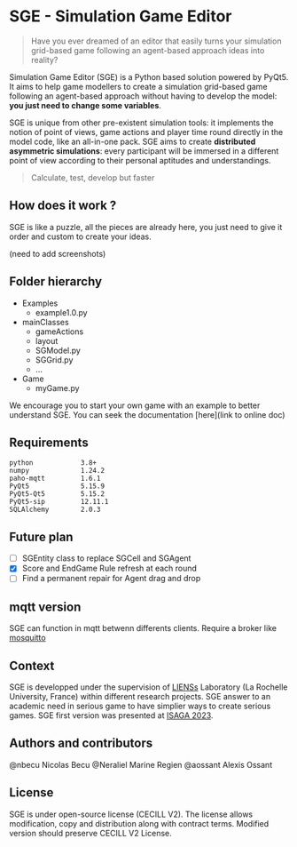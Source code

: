 # **SGE - Simulation Game Editor**

> Have you ever dreamed of an editor that easily turns your simulation grid-based game following an agent-based approach ideas into reality? 

Simulation Game Editor (SGE) is a Python based solution powered by PyQt5. It aims to help game modellers to create a simulation grid-based game following an agent-based approach without having to develop the model: **you just need to change some variables**.

SGE is unique from other pre-existent simulation tools: it implements the notion of point of views, game actions and player time round directly in the model code, like an all-in-one pack. SGE aims to create **distributed asymmetric simulations**: every participant will be immersed in a different point of view according to their personal aptitudes and understandings.

> Calculate, test, develop but faster

## How does it work ?

SGE is like a puzzle, all the pieces are already here, you just need to give it order and custom to create your ideas.

(need to add screenshots)


## Folder hierarchy
- Examples
  - example1.0.py
- mainClasses
  - gameActions
  - layout
  - SGModel.py
  - SGGrid.py
  - ...
- Game
  - myGame.py

We encourage you to start your own game with an example to better understand SGE. You can seek the documentation [here](link to online doc)

## Requirements
```
python            3.8+
numpy             1.24.2
paho-mqtt         1.6.1
PyQt5             5.15.9
PyQt5-Qt5         5.15.2
PyQt5-sip         12.11.1
SQLAlchemy        2.0.3
```

## Future plan
- [ ] SGEntity class to replace SGCell and SGAgent
- [x] Score and EndGame Rule refresh at each round
- [ ] Find a permanent repair for Agent drag and drop

## mqtt version
SGE can function in mqtt betwenn differents clients. Require a broker like [mosquitto](https://mosquitto.org/download/)

## Context
SGE is developped under the supervision of [LIENSs](https://lienss.univ-larochelle.fr/) Laboratory (La Rochelle University, France) within different research projects. 
SGE answer to an academic need in serious game to have simplier ways to create serious games.
SGE first version was presented at [ISAGA 2023](https://apps.univ-lr.fr/cgi-bin/WebObjects/Colloque.woa/1/wa/colloque?code=3141).

## Authors and contributors
@nbecu Nicolas Becu
@Neraliel Marine Regien
@aossant Alexis Ossant

## License
SGE is under open-source license (CECILL V2). The license allows modification, copy and distribution along with contract terms. Modified version should preserve CECILL V2 License. 


